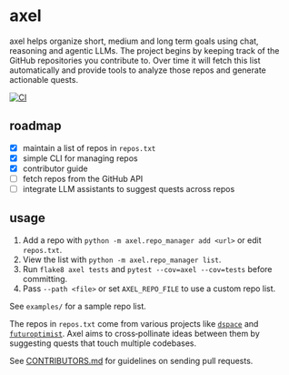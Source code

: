 # axel

axel helps organize short, medium and long term goals using chat, reasoning and agentic LLMs. The project begins by keeping track of the GitHub repositories you contribute to. Over time it will fetch this list automatically and provide tools to analyze those repos and generate actionable quests.

[![CI](https://github.com/futuroptimist/axel/actions/workflows/ci.yml/badge.svg)](https://github.com/futuroptimist/axel/actions/workflows/ci.yml)

## roadmap
- [x] maintain a list of repos in `repos.txt`
- [x] simple CLI for managing repos
- [x] contributor guide
- [ ] fetch repos from the GitHub API
- [ ] integrate LLM assistants to suggest quests across repos

## usage

1. Add a repo with `python -m axel.repo_manager add <url>` or edit `repos.txt`.
2. View the list with `python -m axel.repo_manager list`.
3. Run `flake8 axel tests` and `pytest --cov=axel --cov=tests` before committing.
4. Pass `--path <file>` or set `AXEL_REPO_FILE` to use a custom repo list.

See `examples/` for a sample repo list.

The repos in `repos.txt` come from various projects like
[`dspace`](https://github.com/democratizedspace/dspace) and
[`futuroptimist`](https://github.com/futuroptimist/futuroptimist). Axel aims to
cross‑pollinate ideas between them by suggesting quests that touch multiple
codebases.

See [CONTRIBUTORS.md](CONTRIBUTORS.md) for guidelines on sending pull requests.
